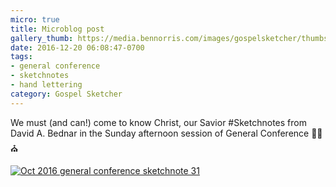 ```yaml
---
micro: true
title: Microblog post
gallery_thumb: https://media.bennorris.com/images/gospelsketcher/thumbs/oct-16-5-bednar.jpg
date: 2016-12-20 06:08:47-0700
tags:
- general conference
- sketchnotes
- hand lettering
category: Gospel Sketcher
---
```


We must (and can!) come to know Christ, our Savior
#Sketchnotes from David A. Bednar in the Sunday afternoon session of General Conference ✍🏼⛪️

[![Oct 2016 general conference sketchnote 31](https://media.bennorris.com/images/gospelsketcher/general-conference/oct-2016/oct-16-5-bednar.jpg)](https://media.bennorris.com/images/gospelsketcher/general-conference/oct-2016/oct-16-5-bednar.jpg)